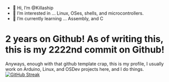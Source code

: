 - 👋 Hi, I’m @Killaship
- 👀 I’m interested in ... Linux, OSes, shells, and microcontrollers.
- 🌱 I’m currently learning ... Assembly, and C

# 2 years on Github! As of writing this, this is my 2222nd commit on Github!

Anyways, enough with that github template crap, this is my profile, I usually work on Arduino, Linux, and OSDev projects here, and I do things.
[![GitHub Streak](https://github-readme-streak-stats.herokuapp.com/?user=Killaship&background=EE6502)](https://git.io/streak-stats)

<!---
Killaship/Killaship is a ✨ special ✨ repository because its `README.md` (this file) appears on your GitHub profile.
You can click the Preview link to take a look at your changes.
--->
<!--- 📫 How to reach me ... Discord: Killaship#0034 Email: killaship27@gmail.com Youtube: Killaship Replit: @Killaship ---!>
